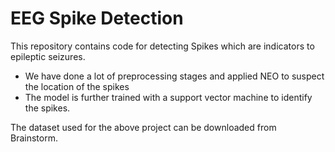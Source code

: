 # EEG Spike Detection
This repository contains code for detecting Spikes which are indicators to epileptic seizures.
 + We have done a lot of preprocessing stages and applied NEO to suspect the location of the spikes
 + The model is further trained with a support vector machine to identify the spikes.

The dataset used for the above project can be downloaded from  Brainstorm.
